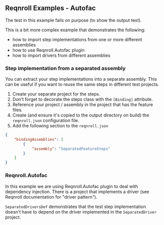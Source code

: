 ## Reqnroll Examples - Autofac

The test in this example fails on purpose (to show the output text).

This is a bit more complex example that demonstrates the following:

- how to import step implementations from one or more different assemblies
- how to use Reqnroll.Autofac plugin
- how to import drivers from different assemblies

### Step implementation from a separated assembly

You can extract your step implementations into a separate assembly. This can be useful if you want to reuse the same steps in different test projects.

1. Create your separate project for the steps.
2. Don't forget to decorate the steps class with the `[Binding]` attribute.
3. Reference your project / assembly in the project that has the feature files.
4. Create (and ensure it's copied to the output directory on build) the `reqnroll.json` configuration file.
5. Add the following section to the `reqnroll.json`
```json
{
    "bindingAssemblies": [
        {
            "assembly": "SeparatedFeatureSteps"
        }
    ]
}
```

### Reqnroll.Autofac

In this example we are using Reqnroll.Autofac plugin to deal with dependency injection. There is a project that implements a driver (see Reqnroll documentation for "driver pattern").

`SeparatedDriversDef` demonstrates that the test step implementation doesn't have to depend on the driver implemented in the `SeparatedDriver` project.